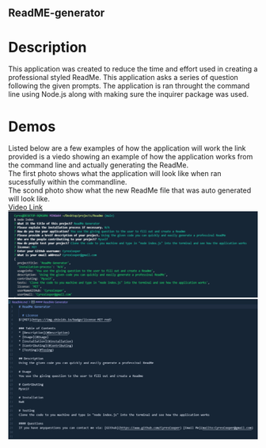 ## ReadME-generator

# Description 
This application was created to reduce the time and effort used in creating a professional styled ReadMe. This application asks a series of question  following the given prompts. The application is ran throught the command line using Node.js along with making sure the inquirer package was used.


# Demos 
Listed below are a few examples of how the application will work the link provided is a viedo showing an example of how the application works from the command line and actually generating the ReadMe.\
The first photo shows what the application will look like when ran sucessfully within the commandline.\
The scond photo show what the new ReadMe file that was auto generated will look like.\
[Video Link](https://drive.google.com/file/d/1Gq0RPnsx1FauA9GXLwcBSbve16CK0Mp6/view)
![Demo](./images/Questions-Responces.PNG)
![Demo](./images/readme.PNG)

